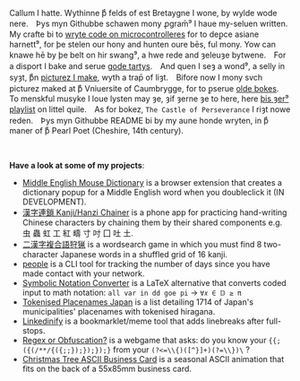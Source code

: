 Callum I hatte. Wythinne þͤ felds of est Bretaygne I wone, by wylde wode nere.　Þys myn Githubbe schawen mony ꝓgram̄⁹ I haue my-seluen written.　My crafte bi to [wryte code on microcontrolleres](https://www.youtube.com/watch?v=YmSvQe2FDKs) for to deꝑce asiane harnett⁹, for þe stelen our hony and hunten oure bēs, ful mony. Yow can knawe hē by þe belt on hir swang⁹, a hwe rede and ȝeleuȝe bytwene.　For a disport I bake and serue [gode tartys](https://callumbeaney.github.io/pages/baking/baking.html).　And quen I seȝ a wond⁹, a selly in syȝt, þͤn [picturez I make](https://callumbeaney.github.io), wyth a trap̄ of liȝt.　Bifore now I mony svch picturez maked at þͤ Vniuersite of Caumbrygge, for to ꝑserue [olde bokes](https://callumbeaney.github.io/pages/dcu/dcu.html).　To menskful musyke I loue lysten may ȝe, ȝif ȝerne ȝe to here, here 
[þis ȝer⁹ playlist](https://youtube.com/playlist?list=PLyf-oDu9I7jEn3tbbOC-UUOapeCi7t1k2&si=IzzCK6BA0DgVtSWU) on littel quile.　As for bokez, `The Castle of Perseverance` I riȝt nowe reden.　Þys myn Githubbe README bi by my aune honde wryten, in þͤ maner of þͤ Pearl Poet (Cheshire, 14th century).  

<br>
  
<b>Have a look at some of my projects</b>:
  - [Middle English Mouse Dictionary](https://github.com/goodpals/middle-english-mouse-dictionary) is a browser extension that creates a dictionary popup for a Middle English word when you doubleclick it (IN DEVELOPMENT).
  - [漢字連鎖 Kanji/Hanzi Chainer](https://github.com/CallumBeaney/kanji-hanzi-chainer) is a phone app for practicing hand-writing Chinese characters by chaining them by their shared components e.g. 虫 蟲 虹 工 紅 疇 寸 吋 囗 吐 土.
  - [二漢字複合語狩猟](https://github.com/CallumBeaney/kanji-pair-game) is a wordsearch game in which you must find 8 two-character Japanese words in a shuffled grid of 16 kanji.
  - [people](https://github.com/CallumBeaney/people) is a CLI tool for tracking the number of days since you have made contact with your network.
  - [Symbolic Notation Converter](https://github.com/CallumBeaney/Symbolic-Notation-Converter) is a LaTeX alternative that converts coded input to math notation: `all var in dd goe pi` → `∀𝑥 ∈ 𝔻 ≥ π`
  - [Tokenised Placenames Japan](https://github.com/CallumBeaney/Tokenized-Place-Names-Japan) is a list detailing 1714 of Japan's municipalities' placenames with tokenised hiragana.
  - [Linkedinify](https://callumbeaney.github.io/linkedinify/) is a bookmarklet/meme tool that adds linebreaks after full-stops. 
  - [Regex or Obfuscation?](https://regex-or-obfuscation.web.app/) is a webgame that asks: do you know your `{{;({(/**/{({;;});});});}` from your `(?<=\\{)([^}]+)(?=\\})\` ?
  - [Christmas Tree ASCII Business Card](https://github.com/CallumBeaney/christmas-tree-card/tree/main) is a seasonal ASCII animation that fits on the back of a 55x85mm business card.
